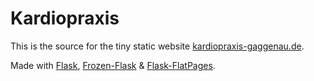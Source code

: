 Kardiopraxis
============

This is the source for the tiny static website
[kardiopraxis-gaggenau.de][kardio].

Made with [Flask], [Frozen-Flask] & [Flask-FlatPages].

[kardio]: http://kardiopraxis-gaggenau.de
[flask]: http://flask.pocoo.org/
[frozen-flask]: http://packages.python.org/Frozen-Flask/
[flask-flatpages]: http://packages.python.org/Flask-FlatPages/
